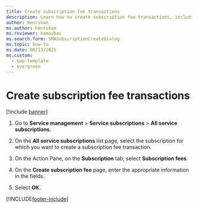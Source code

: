 ```yaml
---
title: Create subscription fee transactions
description: Learn how to create subscription fee transactions, including a step-by-step process for creating subscription fee transactions.
author: Henrikan
ms.author: henrikan
ms.reviewer: kamaybac
ms.search.form: SMASubscriptionCreateDialog
ms.topic: how-to
ms.date: 06/13/2025
ms.custom: 
  - bap-template
  - evergreen
---
```


# Create subscription fee transactions

[!include [banner](../includes/banner.md)]

1. Go to **Service management** \> **Service subscriptions** \> **All service subscriptions**.

2. On the **All service subscriptions** list page, select the subscription for which you want to create a subscription fee transaction.

3. On the Action Pane, on the **Subscription** tab, select **Subscription fees**.

4. On the **Create subscription fee** page, enter the appropriate information in the fields.

5. Select **OK**.

[!INCLUDE[footer-include](../../includes/footer-banner.md)]
